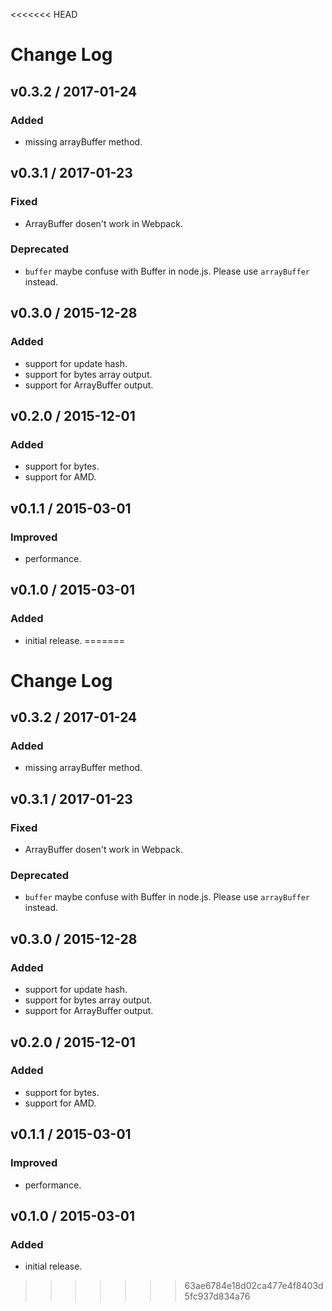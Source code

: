 <<<<<<< HEAD
# Change Log

## v0.3.2 / 2017-01-24
### Added
- missing arrayBuffer method.

## v0.3.1 / 2017-01-23
### Fixed
- ArrayBuffer dosen't work in Webpack.

### Deprecated
- `buffer` maybe confuse with Buffer in node.js. Please use `arrayBuffer` instead.

## v0.3.0 / 2015-12-28
### Added
- support for update hash.
- support for bytes array output.
- support for ArrayBuffer output.

## v0.2.0 / 2015-12-01
### Added
- support for bytes.
- support for AMD.

## v0.1.1 / 2015-03-01
### Improved
- performance.

## v0.1.0 / 2015-03-01
### Added
- initial release.
=======
# Change Log

## v0.3.2 / 2017-01-24
### Added
- missing arrayBuffer method.

## v0.3.1 / 2017-01-23
### Fixed
- ArrayBuffer dosen't work in Webpack.

### Deprecated
- `buffer` maybe confuse with Buffer in node.js. Please use `arrayBuffer` instead.

## v0.3.0 / 2015-12-28
### Added
- support for update hash.
- support for bytes array output.
- support for ArrayBuffer output.

## v0.2.0 / 2015-12-01
### Added
- support for bytes.
- support for AMD.

## v0.1.1 / 2015-03-01
### Improved
- performance.

## v0.1.0 / 2015-03-01
### Added
- initial release.
>>>>>>> 63ae6784e18d02ca477e4f8403d5fc937d834a76
